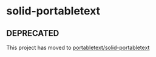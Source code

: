 # solid-portabletext

## DEPRECATED

This project has moved to [portabletext/solid-portabletext](https://github.com/portabletext/solid-portabletext)
